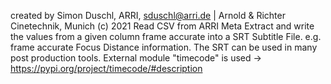 created by Simon Duschl, ARRI, sduschl@arri.de | Arnold & Richter Cinetechnik, Munich (c) 2021 Read CSV from ARRI Meta Extract and write the values from a given column frame accurate into a SRT Subtitle File. e.g. frame accurate Focus Distance information. The SRT can be used in many post production tools. 
External module "timecode" is used -> https://pypi.org/project/timecode/#description
